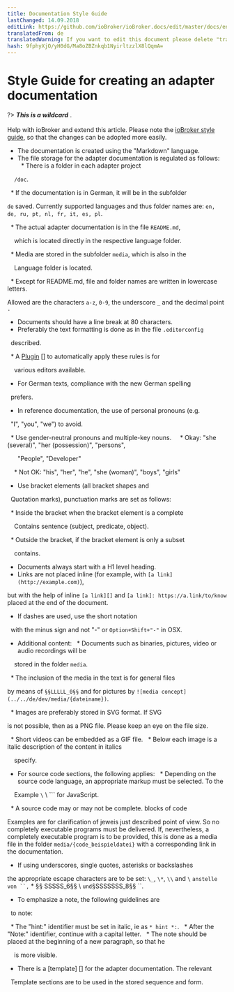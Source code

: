 ```yaml
---
title: Documentation Style Guide
lastChanged: 14.09.2018
editLink: https://github.com/ioBroker/ioBroker.docs/edit/master/docs/en/dev/adapterdocstyleguide.md
translatedFrom: de
translatedWarning: If you want to edit this document please delete "translatedFrom" field, elsewise this document will be translated automatically again
hash: 9fphyXjO/yH0dG/Ma8oZBZnkqb1NyirltzzlX8lQqmA=
---
```

# Style Guide for creating an adapter documentation
?> ***This is a wildcard*** . <br><br> Help with ioBroker and extend this article. Please note the [ioBroker style guide](community/styleguidedoc), so that the changes can be adopted more easily.

* The documentation is created using the "Markdown" language.
* The file storage for the adapter documentation is regulated as follows:
  * There is a folder in each adapter project

    `/doc`.

  * If the documentation is in German, it will be in the subfolder

`de` saved. Currently supported languages and thus folder names are: `en, de, ru, pt, nl, fr, it, es, pl`.

  * The actual adapter documentation is in the file `README.md`,

    which is located directly in the respective language folder.

  * Media are stored in the subfolder `media`, which is also in the

    Language folder is located.

  * Except for README.md, file and folder names are written in lowercase letters.

Allowed are the characters `a-z`, `0-9`, the underscore `_` and the decimal point `.`

* Documents should have a line break at 80 characters.
* Preferably the text formatting is done as in the file `.editorconfig`

  described.

  * A [Plugin] [] to automatically apply these rules is for

    various editors available.

* For German texts, compliance with the new German spelling

  prefers.

* In reference documentation, the use of personal pronouns (e.g.

  "I", "you", "we") to avoid.

  * Use gender-neutral pronouns and multiple-key nouns.
    * Okay: "she (several)", "her (possession)", "persons",

      "People", "Developer"

    * Not OK: "his", "her", "he", "she (woman)", "boys", "girls"
* Use bracket elements (all bracket shapes and

  Quotation marks), punctuation marks are set as follows:

  * Inside the bracket when the bracket element is a complete

    Contains sentence (subject, predicate, object).

  * Outside the bracket, if the bracket element is only a subset

    contains.

* Documents always start with a H1 level heading.
* Links are not placed inline (for example, with `[a link] (http://example.com)`),

but with the help of inline `[a link][]` and `[a link]: https://a.link/to/know` placed at the end of the document.

* If dashes are used, use the short notation

  with the minus sign and not "-" or `Option+Shift+"-"` in OSX.

* Additional content:
  * Documents such as binaries, pictures, video or audio recordings will be

    stored in the folder `media`.

  * The inclusion of the media in the text is for general files

by means of `§§LLLLL_0§§` and for pictures by `![media concept](../../de/dev/media/{dateiname})`.

  * Images are preferably stored in SVG format. If SVG

is not possible, then as a PNG file. Please keep an eye on the file size.

  * Short videos can be embedded as a GIF file.
  * Below each image is a italic description of the content in italics

    specify.

* For source code sections, the following applies:
  * Depending on the source code language, an appropriate markup must be selected. To the

    Example `\` \ `\`` for JavaScript.

  * A source code may or may not be complete. blocks of code

Examples are for clarification of jeweis just described point of view. So no completely executable programs must be delivered. If, nevertheless, a completely executable program is to be provided, this is done as a media file in the folder `media/{code_beispieldatei}` with a corresponding link in the documentation.

* If using underscores, single quotes, asterisks or backslashes

the appropriate escape characters are to be set: `\_`, `\*`, `\\` and ``\`` ` anstelle von ``, ` * §§ SSSSS_6§§ \ ` und `§SSSSSSS_8§§ ``.

* To emphasize a note, the following guidelines are

  to note:

  * The "hint:" identifier must be set in italic, ie as `* hint *:`.
  * After the "Note:" identifier, continue with a capital letter.
  * The note should be placed at the beginning of a new paragraph, so that he

    is more visible.

* There is a [template] [] for the adapter documentation. The relevant

  Template sections are to be used in the stored sequence and form.

[Plugin]: http://editorconfig.org/#download

[Vorlage]: dev/adaptertemplate